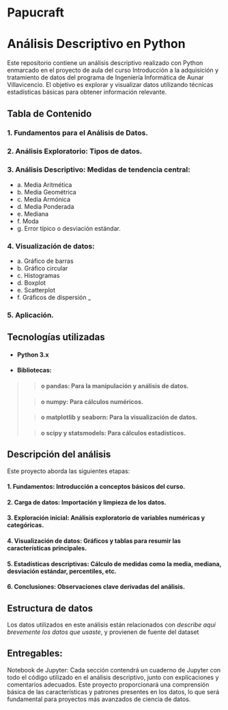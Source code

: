 # Papucraft

# Análisis Descriptivo en Python

Este repositorio contiene un análisis descriptivo realizado con Python enmarcado en el
proyecto de aula del curso Introducción a la adquisición y tratamiento de datos del
programa de Ingeniería Informática de Aunar Villavicencio.
El objetivo es explorar y visualizar datos utilizando técnicas estadísticas básicas para
obtener información relevante.

## Tabla de Contenido

### 1. Fundamentos para el Análisis de Datos.
### 2. Análisis Exploratorio: Tipos de datos.
### 3. Análisis Descriptivo: Medidas de tendencia central:
* a. Media Aritmética
* b. Media Geométrica
* c. Media Armónica
* d. Media Ponderada
* e. Mediana
* f. Moda
* g. Error típico o desviación estándar.

### 4. Visualización de datos:
* a. Gráfico de barras
* b. Gráfico circular
* c. Histogramas
* d. Boxplot
* e. Scatterplot
* f. Gráficos de dispersión
_
### 5. Aplicación.

## Tecnologías utilizadas

* #### Python 3.x
* #### Bibliotecas:

>> #### o pandas: Para la manipulación y análisis de datos.
> 
>>#### o numpy: Para cálculos numéricos.
> 
>>#### o matplotlib y seaborn: Para la visualización de datos.
> 
>>#### o scipy y statsmodels: Para cálculos estadísticos.

## Descripción del análisis

Este proyecto aborda las siguientes etapas:

#### 1. Fundamentos: Introducción a conceptos básicos del curso.
#### 2. Carga de datos: Importación y limpieza de los datos.
#### 3. Exploración inicial: Análisis exploratorio de variables numéricas y categóricas.
#### 4. Visualización de datos: Gráficos y tablas para resumir las características principales.
#### 5. Estadísticas descriptivas: Cálculo de medidas como la media, mediana, desviación estándar, percentiles, etc.
#### 6. Conclusiones: Observaciones clave derivadas del análisis.

## Estructura de datos

Los datos utilizados en este análisis están relacionados con *describe aquí
brevemente los datos que usaste*, y provienen de fuente del dataset

## Entregables:

Notebook de Jupyter: Cada sección contendrá un cuaderno de Jupyter con todo el
código utilizado en el análisis descriptivo, junto con explicaciones y comentarios
adecuados. Este proyecto proporcionará una comprensión básica de las
características y patrones presentes en los datos, lo que será fundamental para
proyectos más avanzados de ciencia de datos.
